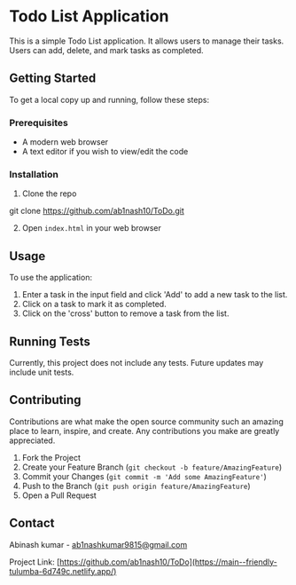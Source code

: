 # Todo List Application

This is a simple Todo List application. It allows users to manage their tasks. Users can add, delete, and mark tasks as completed.

## Getting Started

To get a local copy up and running, follow these steps:

### Prerequisites

- A modern web browser
- A text editor if you wish to view/edit the code

### Installation

1. Clone the repo

git clone <https://github.com/ab1nash10/ToDo.git>

2. Open `index.html` in your web browser

## Usage

To use the application:

1. Enter a task in the input field and click 'Add' to add a new task to the list.
2. Click on a task to mark it as completed.
3. Click on the 'cross' button to remove a task from the list.

## Running Tests

Currently, this project does not include any tests. Future updates may include unit tests.

## Contributing

Contributions are what make the open source community such an amazing place to learn, inspire, and create. Any contributions you make are greatly appreciated.

1. Fork the Project
2. Create your Feature Branch (`git checkout -b feature/AmazingFeature`)
3. Commit your Changes (`git commit -m 'Add some AmazingFeature'`)
4. Push to the Branch (`git push origin feature/AmazingFeature`)
5. Open a Pull Request

## Contact

Abinash kumar - <ab1nashkumar9815@gmail.com>

Project Link: [https://github.com/ab1nash10/ToDo](https://main--friendly-tulumba-6d749c.netlify.app/)
